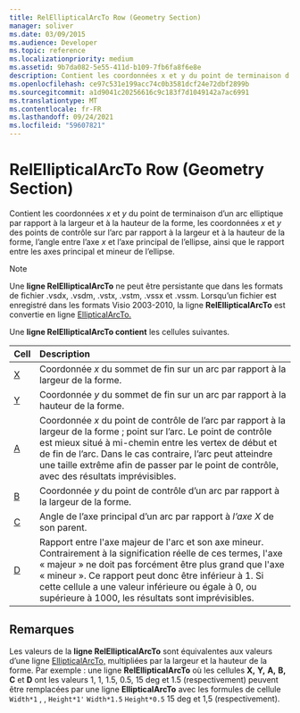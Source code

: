 ```yaml
---
title: RelEllipticalArcTo Row (Geometry Section)
manager: soliver
ms.date: 03/09/2015
ms.audience: Developer
ms.topic: reference
ms.localizationpriority: medium
ms.assetid: 9b7da082-5e55-411d-b109-7fb6fa8f6e8e
description: Contient les coordonnées x et y du point de terminaison d’un arc elliptique par rapport à la largeur et à la hauteur de la forme, les coordonnées x et y des points de contrôle sur l’arc par rapport à la largeur et à la hauteur de la forme, l’angle entre l’axe x et l’axe principal de l’ellipse, ainsi que le rapport entre les axes principal et mineur de l’ellipse.
ms.openlocfilehash: ce97c531e199acc74c0b3581dcf24e72dbf2899b
ms.sourcegitcommit: a1d9041c20256616c9c183f7d1049142a7ac6991
ms.translationtype: MT
ms.contentlocale: fr-FR
ms.lasthandoff: 09/24/2021
ms.locfileid: "59607821"
---
```

# <a name="relellipticalarcto-row-geometry-section"></a>RelEllipticalArcTo Row (Geometry Section)

Contient les coordonnées  *x*  et  *y*  du point de terminaison d’un arc elliptique par rapport à la largeur et à la hauteur de la forme, les coordonnées  *x*  et  *y*  des points de contrôle sur l’arc par rapport à la largeur et à la hauteur de la forme, l’angle entre l’axe  *x*  et l’axe principal de l’ellipse, ainsi que le rapport entre les axes principal et mineur de l’ellipse. 
  
> [!NOTE]
> Une **ligne RelEllipticalArcTo** ne peut être persistante que dans les formats de fichier .vsdx, .vsdm, .vstx, .vstm, .vssx et .vssm. Lorsqu’un fichier est enregistré dans les formats Visio 2003-2010, la ligne **RelEllipticalArcTo** est convertie en ligne [EllipticalArcTo.](ellipticalarcto-row-geometry-section.md) 
  
Une **ligne RelEllipticalArcTo contient** les cellules suivantes. 
  
|**Cell**|**Description**|
|:-----|:-----|
|[X](x-cell-geometry-section.md) <br/> |Coordonnée  *x*  du sommet de fin sur un arc par rapport à la largeur de la forme.  <br/> |
|[Y](y-cell-geometry-section.md) <br/> |Coordonnée  *y*  du sommet de fin sur un arc par rapport à la hauteur de la forme.  <br/> |
|[A](a-cell-geometry-section.md) <br/> |Coordonnée  *x*  du point de contrôle de l’arc par rapport à la largeur de la forme ; point sur l’arc. Le point de contrôle est mieux situé à mi-chemin entre les vertex de début et de fin de l’arc. Dans le cas contraire, l’arc peut atteindre une taille extrême afin de passer par le point de contrôle, avec des résultats imprévisibles.  <br/> |
|[B](b-cell-geometry-section.md) <br/> |Coordonnée  *y*  du point de contrôle d’un arc par rapport à la largeur de la forme.  <br/> |
|[C](c-cell-geometry-section.md) <br/> |Angle de l’axe principal d’un arc par rapport à  *l’axe X*  de son parent.  <br/> |
|[D](d-cell-geometry-section.md) <br/> |Rapport entre l'axe majeur de l'arc et son axe mineur. Contrairement à la signification réelle de ces termes, l'axe « majeur » ne doit pas forcément être plus grand que l'axe « mineur ». Ce rapport peut donc être inférieur à 1. Si cette cellule a une valeur inférieure ou égale à 0, ou supérieure à 1000, les résultats sont imprévisibles.  <br/> |
   
## <a name="remarks"></a>Remarques

Les valeurs de la **ligne RelEllipticalArcTo** sont équivalentes aux valeurs d’une ligne [EllipticalArcTo,](ellipticalarcto-row-geometry-section.md) multipliées par la largeur et la hauteur de la forme. Par exemple : une ligne **RelEllipticalArcTo** où les cellules **X,** **Y,** **A,** **B,** **C** et **D** ont les valeurs 1, 1, 1.5, 0.5, 15 deg et 1.5 (respectivement) peuvent être remplacées par une ligne **EllipticalArcTo** avec les formules de cellule  `Width*1` , ,  `Height*1'`  `Width*1.5`  `Height*0.5` 15 deg et 1,5 (respectivement).
  

